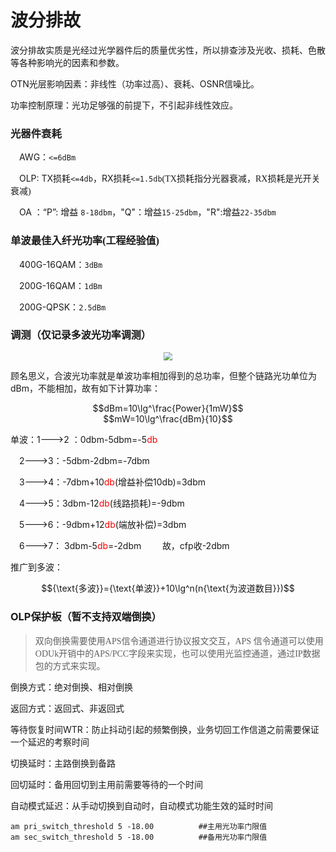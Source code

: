 # 波分排故

波分排故实质是光经过光学器件后的质量优劣性，所以排查涉及光收、损耗、色散等各种影响光的因素和参数。

OTN光层影响因素：非线性（功率过高）、衰耗、OSNR信噪比。

功率控制原理：光功足够强的前提下，不引起非线性效应。

### 光器件衰耗

 &emsp;AWG：`<=6dBm` 

&emsp;OLP:   TX损耗`<=4db`，RX损耗`<=1.5db`<font face="仿宋">(TX损耗指分光器衰减，RX损耗是光开关衰减)</font>

&emsp;OA ：“P”: 增益 `8-18dbm`，"Q"：增益`15-25dbm`，"R":增益`22-35dbm`

### 单波最佳入纤光功率<font face="仿宋" size=3>(工程经验值)</font>

&emsp;400G-16QAM：`3dBm`

&emsp;200G-16QAM：`1dBm`

&emsp;200G-QPSK：`2.5dBm`

### 调测<font face="仿宋" size=3>（仅记录多波光功率调测）</font>

<div align="center"><img src="https://s2.loli.net/2023/09/21/JlYmkqAoH6LQBrs.png"  style="zoom:85%;" /></div>

顾名思义，合波光功率就是单波功率相加得到的总功率，但整个链路光功单位为dBm，不能相加，故有如下计算功率：

<center>$$dBm=10\lg^\frac{Power}{1mW}$$</center>

<center>$$mW=10\lg^\frac{dBm}{10}$$</center>



单波：1--->2 ：0dbm-5dbm=-5<font color=red>db</font>    

&emsp;2--->3：-5dbm-2dbm=-7dbm 

&emsp;3--->4：-7dbm+10<font color=red>db</font>(增益补偿10db)=3dbm

&emsp;4--->5：3dbm-12<font color=red>db</font>(线路损耗)=-9dbm

&emsp;5--->6：-9dbm+12<font color=red>db</font>(端放补偿)=3dbm

&emsp;6--->7： 3dbm-5<font color=red>db</font>=-2dbm   <font color=white>----</font> 故，cfp收-2dbm

推广到多波：

<center>$${\text{多波}}={\text{单波}}+10\lg^n(n{\text{为波道数目}})$$</center>

### OLP保护板<font face="仿宋" size=3>（暂不支持双端倒换）</font>

> <font face="仿宋" >双向倒换需要使用APS信令通道进行协议报文交互，APS 信令通道可以使用ODUk开销中的APS/PCC字段来实现，也可以使用光监控通道，通过IP数据包的方式来实现。</font>

倒换方式：绝对倒换、相对倒换

返回方式：返回式、非返回式

等待恢复时间WTR：防止抖动引起的频繁倒换，业务切回工作信道之前需要保证一个延迟的考察时间

切换延时：主路倒换到备路

回切延时：备用回切到主用前需要等待的一个时间

自动模式延迟：从手动切换到自动时，自动模式功能生效的延时时间

```
am pri_switch_threshold 5 -18.00          ##主用光功率门限值
am sec_switch_threshold 5 -18.00          ##备用光功率门限值
```
